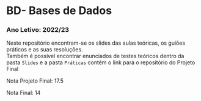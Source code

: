 # BD- Bases de Dados
### Ano Letivo: 2022/23

Neste repositório encontram-se os slides das aulas teóricas, os guiões práticos e as suas resoluções. <br/> 
Também é possível encontrar enunciados de testes teóricos dentro da pasta `Slides` e a pasta `Práticas` contém o link para o repositório do Projeto Final<br/>

Nota Projeto Final: 17.5 <br/>

Nota Final: 14
